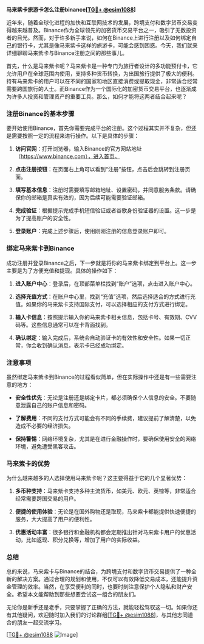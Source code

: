 **马来紫卡旅游卡怎么注册binance[[TG💪+ @esim1088](https://t.me/s/esim1088)]**

近年来，随着全球化进程的加快和互联网技术的发展，跨境支付和数字货币交易变得越来越普及。Binance作为全球领先的加密货币交易平台之一，吸引了无数投资者的目光。然而，对于许多新手来说，如何在Binance上进行注册以及如何绑定自己的银行卡，尤其是像马来紫卡这样的旅游卡，可能会感到困惑。今天，我们就来详细聊聊马来紫卡与Binance注册之间的那些事儿。

首先，什么是马来紫卡呢？马来紫卡是一种专门为旅行者设计的多功能预付卡，它允许用户在全球范围内使用，支持多种货币转换，为出国旅行提供了极大的便利。持有马来紫卡的用户可以在不同的国家和地区直接消费或提取现金，非常适合经常需要跨国旅行的人士。而Binance作为一个国际化的加密货币交易平台，也逐渐成为许多人投资和管理资产的重要工具。那么，如何才能将这两者结合起来呢？

### 注册Binance的基本步骤

要开始使用Binance，首先你需要完成平台的注册。这个过程其实并不复杂，但还是需要按照一定的流程来进行操作。以下是具体的步骤：

1. **访问官网**：打开浏览器，输入Binance的官方网站地址（https://www.binance.com），进入首页。
   
2. **点击注册按钮**：在页面右上角可以看到“注册”按钮，点击后会跳转到注册页面。
   
3. **填写基本信息**：注册时需要填写邮箱地址、设置密码，并同意服务条款。请确保你的邮箱是真实有效的，因为后续可能需要验证邮箱。
   
4. **完成验证**：根据提示完成手机短信验证或者谷歌身份验证器的设置。这一步是为了提高账户的安全性。
   
5. **登录账户**：完成上述步骤后，使用刚刚注册的信息登录账户即可。

### 绑定马来紫卡到Binance

成功注册并登录Binance之后，下一步就是将你的马来紫卡绑定到平台上。这一步主要是为了方便充值和提现。具体的操作如下：

1. **进入账户中心**：登录后，在顶部菜单栏找到“账户”选项，点击进入账户中心。
   
2. **选择充值方式**：在账户中心里，找到“充值”选项，然后选择适合的方式进行充值。如果你的马来紫卡支持国际支付，可以选择相应的支付方式进行绑定。
   
3. **输入卡信息**：按照提示输入你的马来紫卡相关信息，包括卡号、有效期、CVV码等。这些信息通常可以在卡背面找到。
   
4. **确认绑定**：输入完成后，系统会自动验证卡的有效性和安全性。如果一切正常，你会收到确认消息，表示卡已经成功绑定。

### 注意事项

虽然绑定马来紫卡到Binance的过程看似简单，但在实际操作中还是有一些需要注意的地方：

- **安全性优先**：无论是注册还是绑定卡片，都必须确保个人信息的安全。不要随意泄露自己的账户信息和密码。
  
- **了解费用**：不同的支付方式可能会有不同的手续费，建议提前了解清楚，以免造成不必要的经济损失。
  
- **保持警惕**：网络环境复杂，尤其是在进行金融操作时，要确保使用安全的网络环境，避免遭受黑客攻击。

### 马来紫卡的优势

为什么越来越多的人选择使用马来紫卡呢？这主要得益于它的几个显著优势：

1. **多币种支持**：马来紫卡支持多种主流货币，如美元、欧元、英镑等，非常适合经常需要跨国交易的用户。
   
2. **便捷的使用体验**：无论是在国外购物还是取现，马来紫卡都能提供快速便捷的服务，大大提高了用户的便利性。
   
3. **优惠活动丰富**：很多银行和金融机构都会定期推出针对马来紫卡用户的优惠活动，比如返现、积分兑换等，增加了用户的实际收益。

### 总结

总的来说，马来紫卡与Binance的结合，为跨境支付和数字货币交易提供了一种全新的解决方案。通过合理的规划和使用，不仅可以有效降低交易成本，还能提升资金管理的效率。当然，在享受便利的同时，也要时刻注意保护个人隐私和财产安全。希望本文能帮助到那些想要尝试这一组合的朋友们。

无论你是新手还是老手，只要掌握了正确的方法，就能轻松驾驭这一切。如果你还有其他疑问，欢迎随时加入我们的讨论群组[[TG💪+ @esim1088](https://t.me/s/esim1088)]，与其他志同道合的朋友一起交流学习。

[[TG💪+ @esim1088](https://t.me/s/esim1088) ![Image](https://i.postimg.cc/4NQfJmqS/Snipaste-2025-05-13-00-14-12.png)]